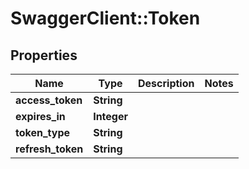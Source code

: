 # SwaggerClient::Token

## Properties
Name | Type | Description | Notes
------------ | ------------- | ------------- | -------------
**access_token** | **String** |  | 
**expires_in** | **Integer** |  | 
**token_type** | **String** |  | 
**refresh_token** | **String** |  | 


